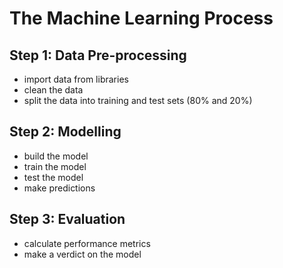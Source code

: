 # The Machine Learning Process
## Step 1: Data Pre-processing
- import data from libraries
- clean the data
- split the data into training and test sets (80% and 20%)

## Step 2: Modelling
- build the model
- train the model
- test the model
- make predictions

## Step 3: Evaluation
- calculate performance metrics
- make a verdict on the model